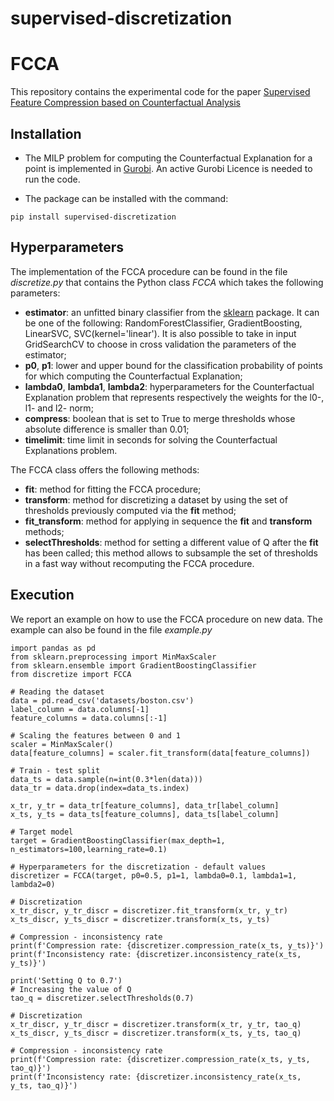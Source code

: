# supervised-discretization

# FCCA

This repository contains the experimental code for the paper <a href="https://arxiv.org/abs/2211.09894">Supervised Feature Compression based on Counterfactual Analysis</a>

## Installation

* The MILP problem for computing the Counterfactual Explanation for a point is implemented in <a href="https://www.gurobi.com/solutions/gurobi-optimizer/?campaignid=18262689303&adgroupid=138243449982&creative=620260718865&keyword=gurobi&matchtype=e&gclid=Cj0KCQiA4OybBhCzARIsAIcfn9mYA1eyslmYMVKkmSzUWuZeLKwpNXdPrcIoKLnEr60zcnHFDSpc5j8aAgzgEALw_wcB">Gurobi</a>.
An active Gurobi Licence is needed to run the code.

* The package can be installed with the command:
```
pip install supervised-discretization
```

## Hyperparameters
The implementation of the FCCA procedure can be found in the file *discretize.py* that contains the Python class *FCCA* which takes the following parameters:
* **estimator**: an unfitted binary classifier from the <a href='https://scikit-learn.org/stable/'>sklearn</a> package. It can be one of the following: RandomForestClassifier, GradientBoosting, LinearSVC, SVC(kernel='linear'). It is also possible to take in input GridSearchCV to choose in cross validation the parameters of the estimator;
* **p0**, **p1**: lower and upper bound for the classification probability of points for which computing the Counterfactual Explanation; 
* **lambda0**, **lambda1**, **lambda2**: hyperparameters for the Counterfactual Explanation problem that represents respectively the weights for the l0-, l1- and l2- norm;
* **compress**: boolean that is set to True to merge thresholds whose absolute difference is smaller than 0.01;
* **timelimit**: time limit in seconds for solving the Counterfactual Explanations problem.

The FCCA class offers the following methods:
* **fit**: method for fitting the FCCA procedure;
* **transform**: method for discretizing a dataset by using the set of thresholds previously computed via the **fit** method;
* **fit_transform**: method for applying in sequence the **fit** and **transform** methods;
* **selectThresholds**: method for setting a different value of Q after the **fit** has been called; this method allows to subsample the set of thresholds in a fast way without recomputing the FCCA procedure.

## Execution
We report an example on how to use the FCCA procedure on new data. The example can also be found in the file *example.py*

```
import pandas as pd
from sklearn.preprocessing import MinMaxScaler
from sklearn.ensemble import GradientBoostingClassifier
from discretize import FCCA

# Reading the dataset
data = pd.read_csv('datasets/boston.csv')
label_column = data.columns[-1]
feature_columns = data.columns[:-1]

# Scaling the features between 0 and 1
scaler = MinMaxScaler()
data[feature_columns] = scaler.fit_transform(data[feature_columns])

# Train - test split
data_ts = data.sample(n=int(0.3*len(data)))
data_tr = data.drop(index=data_ts.index)

x_tr, y_tr = data_tr[feature_columns], data_tr[label_column]
x_ts, y_ts = data_ts[feature_columns], data_ts[label_column]

# Target model
target = GradientBoostingClassifier(max_depth=1, n_estimators=100,learning_rate=0.1)

# Hyperparameters for the discretization - default values
discretizer = FCCA(target, p0=0.5, p1=1, lambda0=0.1, lambda1=1, lambda2=0)

# Discretization
x_tr_discr, y_tr_discr = discretizer.fit_transform(x_tr, y_tr)
x_ts_discr, y_ts_discr = discretizer.transform(x_ts, y_ts)

# Compression - inconsistency rate
print(f'Compression rate: {discretizer.compression_rate(x_ts, y_ts)}')
print(f'Inconsistency rate: {discretizer.inconsistency_rate(x_ts, y_ts)}')

print('Setting Q to 0.7')
# Increasing the value of Q
tao_q = discretizer.selectThresholds(0.7)

# Discretization
x_tr_discr, y_tr_discr = discretizer.transform(x_tr, y_tr, tao_q)
x_ts_discr, y_ts_discr = discretizer.transform(x_ts, y_ts, tao_q)

# Compression - inconsistency rate
print(f'Compression rate: {discretizer.compression_rate(x_ts, y_ts, tao_q)}')
print(f'Inconsistency rate: {discretizer.inconsistency_rate(x_ts, y_ts, tao_q)}')

```
